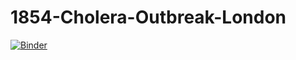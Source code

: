 # 1854-Cholera-Outbreak-London

[![Binder](https://beta.mybinder.org/badge.svg)](https://beta.mybinder.org/v2/gh/PHI-Case-Studies/1854-Cholera-Outbreak-London/master?filepath=NB01-Cholera-Case-Study-Notebook-1-John-Snow-Part-1.ipynb)
